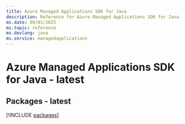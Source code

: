```yaml
---
title: Azure Managed Applications SDK for Java
description: Reference for Azure Managed Applications SDK for Java
ms.date: 09/01/2025
ms.topic: reference
ms.devlang: java
ms.service: managedapplications
---
```

# Azure Managed Applications SDK for Java - latest
## Packages - latest
[!INCLUDE [packages](managed-applications-index.md)]